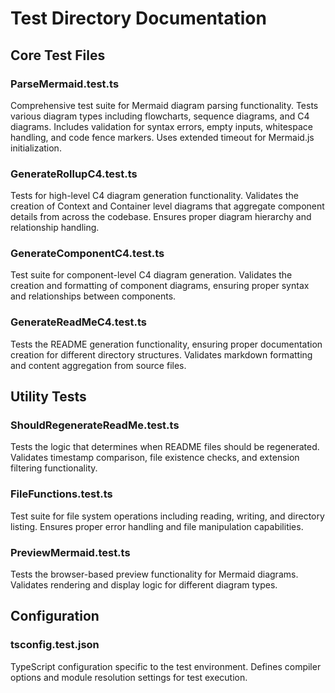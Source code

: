 # Test Directory Documentation

## Core Test Files

### ParseMermaid.test.ts
Comprehensive test suite for Mermaid diagram parsing functionality. Tests various diagram types including flowcharts, sequence diagrams, and C4 diagrams. Includes validation for syntax errors, empty inputs, whitespace handling, and code fence markers. Uses extended timeout for Mermaid.js initialization.

### GenerateRollupC4.test.ts
Tests for high-level C4 diagram generation functionality. Validates the creation of Context and Container level diagrams that aggregate component details from across the codebase. Ensures proper diagram hierarchy and relationship handling.

### GenerateComponentC4.test.ts
Test suite for component-level C4 diagram generation. Validates the creation and formatting of component diagrams, ensuring proper syntax and relationships between components.

### GenerateReadMeC4.test.ts
Tests the README generation functionality, ensuring proper documentation creation for different directory structures. Validates markdown formatting and content aggregation from source files.

## Utility Tests

### ShouldRegenerateReadMe.test.ts
Tests the logic that determines when README files should be regenerated. Validates timestamp comparison, file existence checks, and extension filtering functionality.

### FileFunctions.test.ts
Test suite for file system operations including reading, writing, and directory listing. Ensures proper error handling and file manipulation capabilities.

### PreviewMermaid.test.ts
Tests the browser-based preview functionality for Mermaid diagrams. Validates rendering and display logic for different diagram types.

## Configuration

### tsconfig.test.json
TypeScript configuration specific to the test environment. Defines compiler options and module resolution settings for test execution. 